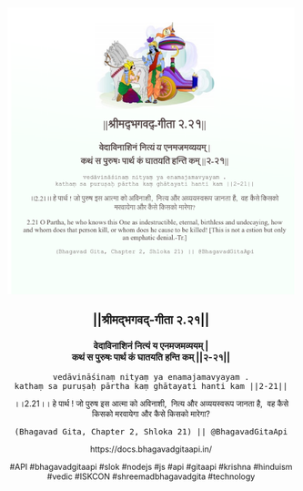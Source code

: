 <img src="../../asset/BG_2_21.png"/>
<center><h2>||श्रीमद्‍भगवद्‍-गीता २.२१||</h2>
<h3>वेदाविनाशिनं नित्यं य एनमजमव्ययम् |<br/>कथं स पुरुषः पार्थ कं घातयति हन्ति कम् ||२-२१||</h3>
<pre>vedāvināśinaṃ nityaṃ ya enamajamavyayam .<br/>kathaṃ sa puruṣaḥ pārtha kaṃ ghātayati hanti kam ||2-21||</pre>
<p>।।2.21।। हे पार्थ ! जो पुरुष इस आत्मा को अविनाशी,  नित्य और अव्ययस्वरूप जानता है,  वह कैसे किसको मरवायेगा और कैसे किसको मारेगा?</p>
<pre>(Bhagavad Gita, Chapter 2, Shloka 21) || @BhagavadGitaApi</pre><p>https://docs.bhagavadgitaapi.in/</p><p>#API #bhagavadgitaapi #slok #nodejs #js #api #gitaapi #krishna #hinduism #vedic #ISKCON #shreemadbhagavadgita #technology</p></center>